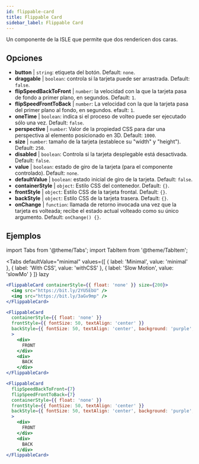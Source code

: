 ```yaml
---
id: flippable-card 
title: Flippable Card
sidebar_label: Flippable Card
---
```


Un componente de la ISLE que permite que dos rendericen dos caras.

## Opciones

* __button__ | `string`: etiqueta del botón. Default: `none`.
* __draggable__ | `boolean`: controla si la tarjeta puede ser arrastrada. Default: `false`.
* __flipSpeedBackToFront__ | `number`: la velocidad con la que la tarjeta pasa de fondo a primer plano, en segundos. Default: `1`.
* __flipSpeedFrontToBack__ | `number`: La velocidad con la que la tarjeta pasa del primer plano al fondo, en segundos. efault: `1`.
* __oneTime__ | `boolean`: indica si el proceso de volteo puede ser ejecutado sólo una vez. Default: `false`.
* __perspective__ | `number`: Valor de la propiedad CSS para dar una perspectiva al elemento posicionado en 3D. Default: `1000`.
* __size__ | `number`: tamaño de la tarjeta (establece su "width" y "height"). Default: `250`.
* __disabled__ | `boolean`: Controla si la tarjeta desplegable está desactivada. Default: `false`.
* __value__ | `boolean`: estado de giro de la tarjeta (para el componente controlado). Default: `none`.
* __defaultValue__ | `boolean`: estado inicial de giro de la tarjeta. Default: `false`.
* __containerStyle__ | `object`: Estilo CSS del contenedor. Default: `{}`.
* __frontStyle__ | `object`: Estilo CSS de la tarjeta frontal. Default: `{}`.
* __backStyle__ | `object`: Estilo CSS de la tarjeta trasera. Default: `{}`.
* __onChange__ | `function`: llamada de retorno invocada una vez que la tarjeta es volteada; recibe el estado actual volteado como su único argumento. Default: `onChange() {}`.


## Ejemplos

import Tabs from '@theme/Tabs';
import TabItem from '@theme/TabItem';

<Tabs
    defaultValue="minimal"
    values={[
        { label: 'Minimal', value: 'minimal' },
        { label: 'With CSS', value: 'withCSS' },
        { label: 'Slow Motion', value: 'slowMo' }
    ]}
    lazy
>

<TabItem value="minimal">

```jsx live
<FlippableCard containerStyle={{ float: 'none' }} size={200}>
  <img src="https://bit.ly/2YU5EbU" />
  <img src="https://bit.ly/3aGv9mp" />
</FlippableCard>
```

</TabItem>

<TabItem value="withCSS">

```jsx live
<FlippableCard 
  containerStyle={{ float: 'none' }} 
  frontStyle={{ fontSize: 50, textAlign: 'center' }} 
  backStyle={{ fontSize: 50, textAlign: 'center', background: 'purple', color: 'white' }} 
  >
    <div>
      FRONT
    </div>
    <div>
      BACK
    </div>
</FlippableCard>
```

</TabItem>

<TabItem value="slowMo">

```jsx live
<FlippableCard 
  flipSpeedBackToFront={7} 
  flipSpeedFrontToBack={7}   
  containerStyle={{ float: 'none' }} 
  frontStyle={{ fontSize: 50, textAlign: 'center' }} 
  backStyle={{ fontSize: 50, textAlign: 'center', background: 'purple', color: 'white' }} 
  >
    <div>
      FRONT
    </div>
    <div>
      BACK
    </div>
</FlippableCard>
```

</TabItem>

</Tabs>
